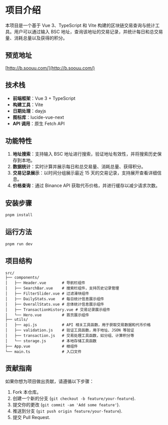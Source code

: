 # 项目介绍

本项目是一个基于 Vue 3、TypeScript 和 Vite 构建的区块链交易查询与统计工具。用户可以通过输入 BSC 地址，查询该地址的交易记录，并统计每日和总交易量、消耗总量以及获得的积分。

## 预览地址
[http://b.soouu.com/](http://b.soouu.com/)

## 技术栈
- **前端框架**：Vue 3 + TypeScript
- **构建工具**：Vite
- **日期处理**：dayjs
- **图标库**：lucide-vue-next
- **API 调用**：原生 Fetch API

## 功能特性
1. **地址搜索**：支持输入 BSC 地址进行搜索，验证地址有效性，并将搜索历史保存到本地。
2. **数据统计**：实时计算并展示每日和总交易量、消耗总量、获得积分。
3. **交易记录展示**：以时间分组展示最近 15 天的交易记录，支持展开查看详细信息。
4. **价格查询**：通过 Binance API 获取代币价格，并进行缓存以减少请求次数。

## 安装步骤
```bash
pnpm install
```

## 运行方法
```bash
pnpm run dev
```

## 项目结构
```plaintext
src/
├── components/
│   ├── Header.vue       # 导航栏组件
│   ├── SearchBar.vue    # 搜索栏组件，支持历史记录管理
│   ├── FilterSlider.vue # 过滤滑块组件
│   ├── DailyStats.vue   # 每日统计信息展示组件
│   ├── OverallStats.vue # 总体统计信息展示组件
│   ├── TransactionHistory.vue # 交易记录展示组件
│   └── Hero.vue         # 首页展示组件
├── utils/
│   ├── api.js           # API 相关工具函数，用于获取交易数据和代币价格
│   ├── validation.js    # 验证工具函数，用于地址、JSON 等验证
│   ├── transaction.js   # 交易处理工具函数，如分组、计算积分等
│   └── storage.js       # 本地存储工具函数
├── App.vue              # 根组件
└── main.ts              # 入口文件
```

## 贡献指南
如果你想为项目做出贡献，请遵循以下步骤：
1. Fork 本仓库。
2. 创建一个新的分支 (`git checkout -b feature/your-feature`).
3. 提交你的更改 (`git commit -am 'Add some feature'`).
4. 推送到分支 (`git push origin feature/your-feature`).
5. 提交 Pull Request.



